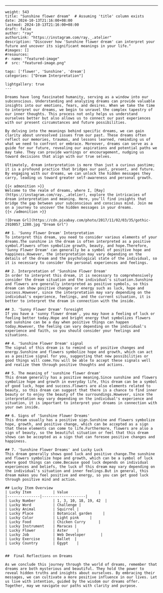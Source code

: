 ---
    weight: 543
    title: "Sunshine flower dream"  # Assuming 'title' column exists
    date: 2024-10-13T21:16:00+08:00
    lastmod: 2024-10-13T21:16:00+08:00
    draft: false
    author: "ray"
    authorLink: "https://instagram.com/ray._.atelier"
    description: "Discover how 'Sunshine flower dream' can interpret your future and uncover its significant meanings in your life."
    #images: []
    #resources:
    #- name: "featured-image"
    #  src: "featured-image.png"
    
    tags: ['flower', 'Sunshine', 'dream']
    categories: ["Dream Interpretation"]
    
    lightgallery: true
    ---
    
    Dreams have long fascinated humanity, serving as a window into our subconscious. Understanding and analyzing dreams can provide valuable insights into our emotions, fears, and desires. When we take the time to interpret our dreams, we begin to unravel the complex tapestry of our inner thoughts. This process not only helps us understand ourselves better but also allows us to connect our past experiences with our present circumstances and future possibilities.
    
    By delving into the meanings behind specific dreams, we can gain clarity about unresolved issues from our past. These dreams often reflect our memories, traumas, and lessons learned, reminding us of what we need to confront or embrace. Moreover, dreams can serve as a guide for our future, revealing our aspirations and potential paths we may take. They can provide warnings or encouragement, nudging us toward decisions that align with our true selves.
    
    Ultimately, dream interpretation is more than just a curious pastime; it is a profound practice that bridges our past, present, and future. By engaging with our dreams, we can unlock the hidden messages they carry, leading us toward greater self-awareness and personal growth.
    
    {{< admonition >}}
    Welcome to the realm of dreams, where I, [Ray](https://instagram.com/ray._.atelier), explore the intricacies of dream interpretation and meaning. Here, you’ll find insights that bridge the gap between your subconscious and conscious mind. Join me on a journey to uncover the hidden messages in your dreams.
    {{< /admonition >}}
    
    ![Dream Grl](https://cdn.pixabay.com/photo/2017/11/02/03/35/gothic-2910057_1280.jpg "Dream Grl")
    
    ## 1. 'Sunny Flower Dream' Interpretation
    To interpret this dream, you need to consider various elements of your dreams.The sunshine in the dream is often interpreted as a positive symbol.Flowers often symbolize growth, beauty, and hope.Therefore, 'Sunny Flower Dream' can generally be a symbol of positive hope and happiness.However, the interpretation may vary depending on the details of the dream and the psychological state of the individual, so it is necessary to consider the personal experiences and feelings.
    
    ## 2. Interpretation of 'Sunshine Flower Dream'
    In order to interpret this dream, it is necessary to comprehensively consider the dream situation and the individual's situation.Sunshine and flowers are generally interpreted as positive symbols, so this dream can show positive changes or energy such as luck, hope and success.However, since the interpretation may vary depending on the individual's experience, feelings, and the current situation, it is better to interpret the dream in connection with the inside.
    
    ## 3. 'Sunny Flower Dream' foresight
    If you have a 'sunny flower dream', you may have a feeling of luck or feeling better today.Hope and bright energy that symbolizes flowers and sunshine can be a day when positive things can happen today.However, the feeling can vary depending on the individual's experience and faith, so you should consider your feelings and situations.
    
    ## 4. 'Sunshine Flower Dream' signal
    The signal of this dream is to remind us of positive changes and energy.Sunshine and flowers symbolize hope and growth, which can act as a positive signal for you, suggesting that new possibilities or good things will come.You will be able to accept these signals well and realize them through positive thoughts and actions.
    
    ## 5. The meaning of 'sunshine flower dream'
    This dream generally has a positive meaning.Since sunshine and flowers symbolize hope and growth in everyday life, this dream can be a symbol of good luck, hope and success.Flowers are also elements related to beauty, so this dream can suggest that there is a chance to find inner beauty or to enjoy the beauty of the surroundings.However, since the interpretation may vary depending on the individual's experience and situation, it is important to interpret your dreams in connection with your own inside.
    
    ## 6. Signs of 'Sunshine Flower Dreams'
    This dream usually has a positive sign.Sunshine and flowers symbolize hope, growth, and positive change, which can be accepted as a sign that these elements can come to life.Furthermore, flowers are also a sign of beauty, so the beautiful situation or feel that this dream shows can be accepted as a sign that can foresee positive changes and happiness.
    
    ## 7. 'Sunshine Flower Dreams' and Lucky Luck
    This dream generally shows good luck and positive change.The sunshine and flowers symbolize hope and growth, which can be a symbol of luck where good things can come.Because good luck depends on individual experiences and beliefs, the luck of this dream may vary depending on the individual's situation and inner feelings.But in general, this dream makes you feel positive and energy, so you can get good luck through positive mind and action.
    
    ## Lucky Item Overview
    | Lucky Item          | Value              |
    |---------------|--------------------|
    | Lucky Number        | 1, 3, 10, 18, 19, 42  |
    | Lucky Word          | Challenge |
    | Lucky Animal        | Squirrel |
    | Lucky Place         | Botanical garden     |
    | Lucky Color         | Light pink     |
    | Lucky Food          | Chicken Curry      |
    | Lucky Instrument    | Maracas |
    | Lucky Flower        | Aster    |
    | Lucky Job           | Web Developer       |
    | Lucky Exercise      | Ballet  |
    | Lucky Country       | Egypt    |
    
    
    ##  Final Reflections on Dreams
    
    As we conclude this journey through the world of dreams, remember that dreams are both mysterious and beautiful. They hold the power to reveal hidden truths and insights about ourselves. By embracing their messages, we can cultivate a more positive influence in our lives. Let us live with intention, guided by the wisdom our dreams offer. Together, may we navigate our paths with clarity and purpose.
    